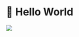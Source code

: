 # 👋 Hello World

![](http://github-profile-summary-cards.vercel.app/api/cards/profile-details?username=houfei&theme=nord_bright)
